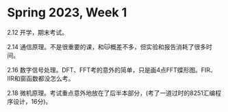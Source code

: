 # Spring 2023, Week 1

2.12 开学，期末考试。

2.14 通信原理。不是很重要的课，和🐱概差不多，但实验和报告消耗了很多时间。

2.16 数字信号处理。DFT、FFT考的意外的简单，只是画4点FFT蝶形图。FIR、IIR和窗函数都没怎么考。

2.18 微机原理。考试重点意外地放在了后半本部分，(考了一道过时的8251汇编程序设计，16分)。
